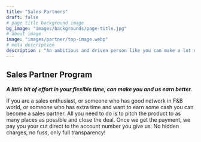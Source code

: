 ```yaml
---
title: "Sales Partners"
draft: false
# page title background image
bg_image: "images/backgrounds/page-title.jpg"
# about image
image: "images/partner/top-image.webp"
# meta description
description : "An ambitious and driven person like you can make a lot of difference. If you can spend few hours in a week, it can be great boost for us. Are you game?"
---
```


## Sales Partner Program

**_A little bit of effort in your flexible time, can make you and us earn better._**

If you are a sales enthusiast, or someone who has good network in F&B world, or someone who has extra time and want to earn some cash you can become a sales partner. All you need to do is to pitch the product to as many places as possible and close the deal. Once we get the payment, we pay you your cut direct to the account number you give us. No hidden charges, no fuss, only full transparency!